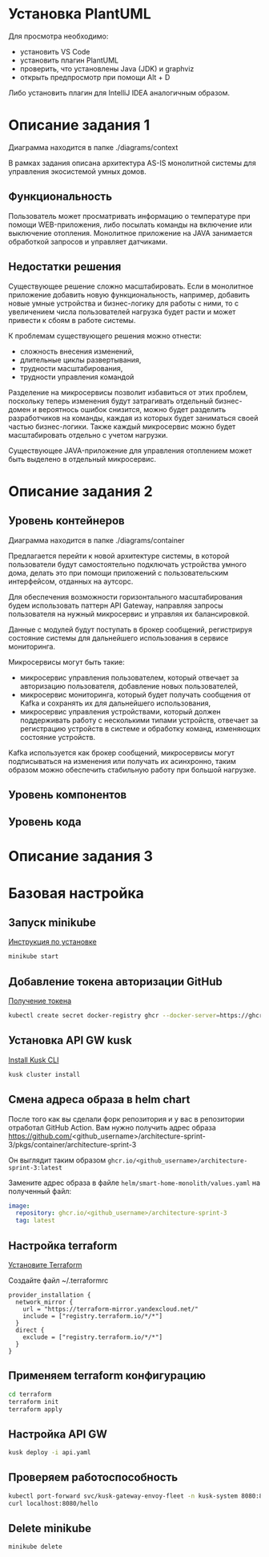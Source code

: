 # Установка PlantUML

Для просмотра необходимо:

- установить VS Code
- установить плагин PlantUML
- проверить, что установлены Java (JDK) и graphviz
- открыть предпросмотр при помощи Alt + D

Либо установить плагин для IntelliJ IDEA аналогичным образом.

# Описание задания 1

Диаграмма находится в папке ./diagrams/context

В рамках задания описана архитектура AS-IS монолитной системы для управления экосистемой умных домов.

## Функциональность

Пользователь может просматривать информацию о температуре при помощи WEB-приложения, либо посылать команды на включение или выключение отопления. Монолитное приложение на JAVA занимается обработкой запросов и управляет датчиками.

## Недостатки решения

Существующее решение сложно масштабировать. Если в монолитное приложение добавить новую функциональность, например, добавить новые умные устройства и бизнес-логику для работы с ними, то с увеличением числа пользователей нагрузка будет расти и может привести к сбоям в работе системы.

К проблемам существующего решения можно отнести:

- сложность внесения изменений,
- длительные циклы развертывания,
- трудности масштабирования,
- трудности управления командой

Разделение на микросервисы позволит избавиться от этих проблем, поскольку теперь изменения будут затрагивать отдельный бизнес-домен и вероятнось ошибок снизится, можно будет разделить разработчиков на команды, каждая из которых будет заниматься своей частью бизнес-логики. Также каждый микросервис можно будет масштабировать отдельно с учетом нагрузки.

Существующее JAVA-приложение для управления отоплением может быть выделено в отдельный микросервис.

# Описание задания 2

## Уровень контейнеров

Диаграмма находится в папке ./diagrams/container

Предлагается перейти к новой архитектуре системы, в которой пользователи будут самостоятельно подключать устройства умного дома, делать это при помощи приложений с пользовательским интерфейсом, отданных на аутсорс.

Для обеспечения возможности горизонтального масштабирования будем использовать паттерн API Gateway, направляя запросы пользователя на нужный микросервис и управляя их балансировкой.

Данные с модулей будут поступать в брокер сообщений, регистрируя состояние системы для дальнейшего использования в сервисе мониторинга. 

Микросервисы могут быть такие:
- микросервис управления пользователем, который отвечает за авторизацию пользователя, добавление новых пользователей,
- микросервис мониторинга, который будет получать сообщения от Kafka и сохранять их для дальнейшего использования,
- микросервис управления устройствами, который должен поддерживать работу с несколькими типами устройств, отвечает за регистрацию устройств в системе и обработку команд, изменяющих состояние устройств.

Kafka используется как брокер сообщений, микросервисы могут подписываться на изменения или получать их асинхронно, таким образом можно обеспечить стабильную работу при большой нагрузке.

## Уровень компонентов

## Уровень кода

# Описание задания 3

# Базовая настройка

## Запуск minikube

[Инструкция по установке](https://minikube.sigs.k8s.io/docs/start/)

```bash
minikube start
```

## Добавление токена авторизации GitHub

[Получение токена](https://github.com/settings/tokens/new)

```bash
kubectl create secret docker-registry ghcr --docker-server=https://ghcr.io --docker-username=<github_username> --docker-password=<github_token> -n default
```

## Установка API GW kusk

[Install Kusk CLI](https://docs.kusk.io/getting-started/install-kusk-cli)

```bash
kusk cluster install
```

## Смена адреса образа в helm chart

После того как вы сделали форк репозитория и у вас в репозитории отработал GitHub Action. Вам нужно получить адрес образа <https://github.com/><github_username>/architecture-sprint-3/pkgs/container/architecture-sprint-3

Он выглядит таким образом
`ghcr.io/<github_username>/architecture-sprint-3:latest`

Замените адрес образа в файле `helm/smart-home-monolith/values.yaml` на полученный файл:

```yaml
image:
  repository: ghcr.io/<github_username>/architecture-sprint-3
  tag: latest
```

## Настройка terraform

[Установите Terraform](https://yandex.cloud/ru/docs/tutorials/infrastructure-management/terraform-quickstart#install-terraform)

Создайте файл ~/.terraformrc

```hcl
provider_installation {
  network_mirror {
    url = "https://terraform-mirror.yandexcloud.net/"
    include = ["registry.terraform.io/*/*"]
  }
  direct {
    exclude = ["registry.terraform.io/*/*"]
  }
}
```

## Применяем terraform конфигурацию

```bash
cd terraform
terraform init
terraform apply
```

## Настройка API GW

```bash
kusk deploy -i api.yaml
```

## Проверяем работоспособность

```bash
kubectl port-forward svc/kusk-gateway-envoy-fleet -n kusk-system 8080:80
curl localhost:8080/hello
```

## Delete minikube

```bash
minikube delete
```
